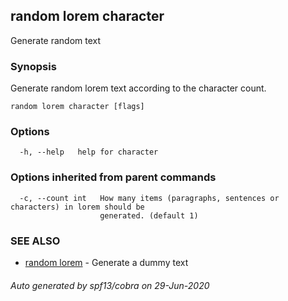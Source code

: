 ## random lorem character

Generate random text

### Synopsis

Generate random lorem text according to the character count.

```
random lorem character [flags]
```

### Options

```
  -h, --help   help for character
```

### Options inherited from parent commands

```
  -c, --count int   How many items (paragraphs, sentences or characters) in lorem should be
                    generated. (default 1)
```

### SEE ALSO

* [random lorem](random_lorem.md)	 - Generate a dummy text

###### Auto generated by spf13/cobra on 29-Jun-2020
